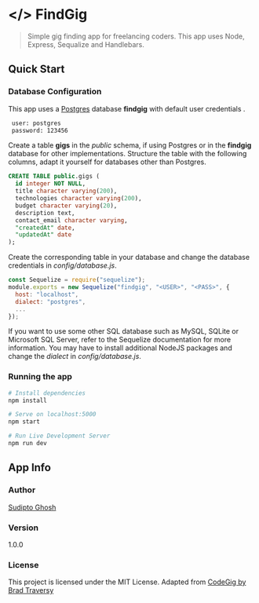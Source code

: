 # </> FindGig

> Simple gig finding app for freelancing coders. This app uses Node, Express, Sequalize and Handlebars.

## Quick Start

### Database Configuration

This app uses a [Postgres](https://www.postgresql.org/) database **findgig** with default user credentials .

```bash
 user: postgres
 password: 123456
```

Create a table **gigs** in the _public_ schema, if using Postgres or in the **findgig** database for other implementations. Structure the table with the following columns, adapt it yourself for databases other than Postgres.

```sql
CREATE TABLE public.gigs (
  id integer NOT NULL,
  title character varying(200),
  technologies character varying(200),
  budget character varying(20),
  description text,
  contact_email character varying,
  "createdAt" date,
  "updatedAt" date
);
```

Create the corresponding table in your database and change the database credentials in _config/database.js_.

```js
const Sequelize = require("sequelize");
module.exports = new Sequelize("findgig", "<USER>", "<PASS>", {
  host: "localhost",
  dialect: "postgres",
  ...
});
```

If you want to use some other SQL database such as MySQL, SQLite or Microsoft SQL Server, refer to the Sequelize documentation for more information. You may have to install additional NodeJS packages and change the _dialect_ in _config/database.js_.

### Running the app

```bash
# Install dependencies
npm install

# Serve on localhost:5000
npm start

# Run Live Development Server
npm run dev
```

## App Info

### Author

[Sudipto Ghosh](https://sudipto.ghosh.pro)

### Version

1.0.0

### License

This project is licensed under the MIT License.
Adapted from [CodeGig by Brad Traversy](https://github.com/bradtraversy/codegig)
